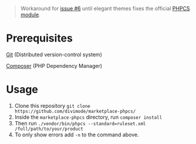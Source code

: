 > Workaround for [issue #6](https://github.com/elegantthemes/marketplace-phpcs/issues/6) until elegant themes fixes the official [PHPCS module](https://github.com/elegantthemes/marketplace-phpcs/).

# Prerequisites

[Git](https://git-scm.com/downloads)  (Distributed version-control system)

[Composer](https://getcomposer.org/download/) (PHP Dependency Manager)

# Usage

1. Clone this repository `git clone https://github.com/divimode/marketplace-phpcs/`
2. Inside the `marketplace-phpcs` directory, run `composer install`
3. Then run `./vendor/bin/phpcs --standard=ruleset.xml /full/path/to/your/product`
4. To only show errors add `-n` to the command above.
